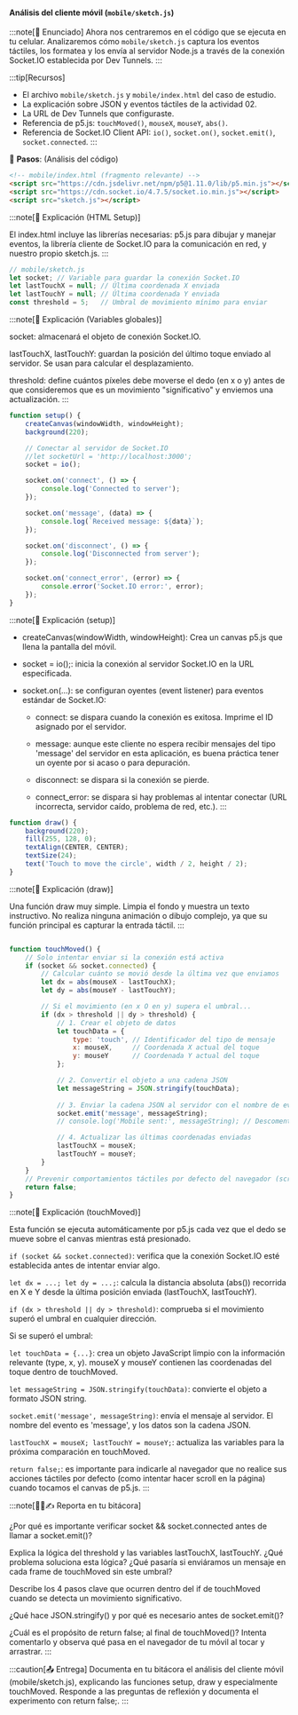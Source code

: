 #### Análisis del cliente móvil (`mobile/sketch.js`)

:::note[🎯 Enunciado]
Ahora nos centraremos en el código que se ejecuta en tu celular. Analizaremos cómo `mobile/sketch.js` captura los eventos táctiles, los formatea y los envía al servidor Node.js a través de la conexión Socket.IO establecida por Dev Tunnels.
:::

:::tip[Recursos]
- El archivo `mobile/sketch.js` y `mobile/index.html` del caso de estudio.
- La explicación sobre JSON y eventos táctiles de la actividad 02.
- La URL de Dev Tunnels que configuraste.
- Referencia de p5.js: `touchMoved()`, `mouseX`, `mouseY`, `abs()`.
- Referencia de Socket.IO Client API: `io()`, `socket.on()`, `socket.emit()`, `socket.connected`.
:::

👣 **Pasos**: (Análisis del código)

```html
<!-- mobile/index.html (fragmento relevante) -->
<script src="https://cdn.jsdelivr.net/npm/p5@1.11.0/lib/p5.min.js"></script>
<script src="https://cdn.socket.io/4.7.5/socket.io.min.js"></script>
<script src="sketch.js"></script>
```	

:::note[🧩 Explicación (HTML Setup)]

El index.html incluye las librerías necesarias: p5.js para dibujar y manejar eventos, la librería cliente de Socket.IO para la comunicación en red, y nuestro propio sketch.js.
:::

``` js  
// mobile/sketch.js
let socket; // Variable para guardar la conexión Socket.IO
let lastTouchX = null; // Última coordenada X enviada
let lastTouchY = null; // Última coordenada Y enviada
const threshold = 5;   // Umbral de movimiento mínimo para enviar
```

:::note[🧩 Explicación (Variables globales)]

socket: almacenará el objeto de conexión Socket.IO.

lastTouchX, lastTouchY: guardan la posición del último toque enviado al servidor. Se usan para calcular el desplazamiento.

threshold: define cuántos píxeles debe moverse el dedo (en x o y) antes de que consideremos que es un movimiento "significativo" y enviemos una actualización.
:::

``` js	
function setup() {
    createCanvas(windowWidth, windowHeight);
    background(220);

    // Conectar al servidor de Socket.IO
    //let socketUrl = 'http://localhost:3000';
    socket = io();

    socket.on('connect', () => {
        console.log('Connected to server');
    });

    socket.on('message', (data) => {
        console.log(`Received message: ${data}`);
    });

    socket.on('disconnect', () => {
        console.log('Disconnected from server');
    });

    socket.on('connect_error', (error) => {
        console.error('Socket.IO error:', error);
    });
}
```

:::note[🧩 Explicación (setup)]

* createCanvas(windowWidth, windowHeight): Crea un canvas p5.js que llena la pantalla del móvil.

* socket = io();: inicia la conexión al servidor Socket.IO en la URL especificada.

* socket.on(...): se configuran oyentes (event listener) para eventos estándar de Socket.IO:

    * connect: se dispara cuando la conexión es exitosa. Imprime el ID asignado por el servidor.

    * message: aunque este cliente no espera recibir mensajes del tipo 'message' del servidor en esta aplicación, es buena práctica tener un oyente por si acaso o para depuración.

    * disconnect: se dispara si la conexión se pierde.

    * connect_error: se dispara si hay problemas al intentar conectar (URL incorrecta, servidor caído, problema de red, etc.).
:::

``` js
function draw() {
    background(220);
    fill(255, 128, 0);
    textAlign(CENTER, CENTER);
    textSize(24);
    text('Touch to move the circle', width / 2, height / 2);
}
```

:::note[🧩 Explicación (draw)]

Una función draw muy simple. Limpia el fondo y muestra un texto instructivo. No realiza ninguna animación o dibujo complejo, ya que su función principal es capturar la entrada táctil.
:::

``` js

function touchMoved() {
    // Solo intentar enviar si la conexión está activa
    if (socket && socket.connected) { 
        // Calcular cuánto se movió desde la última vez que enviamos
        let dx = abs(mouseX - lastTouchX);
        let dy = abs(mouseY - lastTouchY);

        // Si el movimiento (en x O en y) supera el umbral...
        if (dx > threshold || dy > threshold) {
            // 1. Crear el objeto de datos
            let touchData = {
                type: 'touch', // Identificador del tipo de mensaje
                x: mouseX,     // Coordenada X actual del toque
                y: mouseY      // Coordenada Y actual del toque
            };

            // 2. Convertir el objeto a una cadena JSON
            let messageString = JSON.stringify(touchData);
            
            // 3. Enviar la cadena JSON al servidor con el nombre de evento 'message'
            socket.emit('message', messageString);
            // console.log('Mobile sent:', messageString); // Descomentar para depuración

            // 4. Actualizar las últimas coordenadas enviadas
            lastTouchX = mouseX;
            lastTouchY = mouseY;
        }
    }
    // Prevenir comportamientos táctiles por defecto del navegador (scroll, zoom)
    return false; 
}
```
:::note[🧩 Explicación (touchMoved)]

Esta función se ejecuta automáticamente por p5.js cada vez que el dedo se mueve sobre el canvas mientras está presionado.

``if (socket && socket.connected)``: verifica que la conexión Socket.IO esté establecida antes de intentar enviar algo.

``let dx = ...; let dy = ...;``: calcula la distancia absoluta (abs()) recorrida en X e Y desde la última posición enviada (lastTouchX, lastTouchY).

``if (dx > threshold || dy > threshold)``: comprueba si el movimiento superó el umbral en cualquier dirección.

Si se superó el umbral:

``let touchData = {...}``: crea un objeto JavaScript limpio con la información relevante (type, x, y). mouseX y mouseY contienen las coordenadas del toque dentro de touchMoved.

``let messageString = JSON.stringify(touchData)``: convierte el objeto a formato JSON string.

``socket.emit('message', messageString)``: envía el mensaje al servidor. El nombre del evento es 'message', y los datos son la cadena JSON.

``lastTouchX = mouseX; lastTouchY = mouseY;``: actualiza las variables para la próxima comparación en touchMoved.

``return false;``: es importante para indicarle al navegador que no realice sus acciones táctiles por defecto (como intentar hacer scroll en la página) cuando tocamos el canvas de p5.js.
:::

:::note[🧐🧪✍️ Reporta en tu bitácora]

¿Por qué es importante verificar socket && socket.connected antes de llamar a socket.emit()?

Explica la lógica del threshold y las variables lastTouchX, lastTouchY. ¿Qué problema soluciona esta lógica? ¿Qué pasaría si enviáramos un mensaje en cada frame de touchMoved sin este umbral?

Describe los 4 pasos clave que ocurren dentro del if de touchMoved cuando se detecta un movimiento significativo.

¿Qué hace JSON.stringify() y por qué es necesario antes de socket.emit()?

¿Cuál es el propósito de return false; al final de touchMoved()? Intenta comentarlo y observa qué pasa en el navegador de tu móvil al tocar y arrastrar.
:::

:::caution[📤 Entrega]
Documenta en tu bitácora el análisis del cliente móvil (mobile/sketch.js), explicando las funciones setup, draw y especialmente touchMoved. Responde a las preguntas de reflexión y documenta el experimento con return false;.
:::

